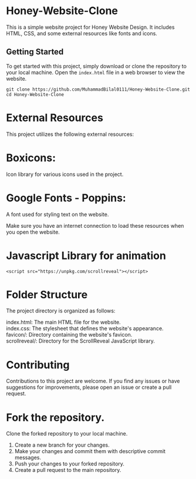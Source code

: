 # Honey-Website-Clone
This is a simple website project for Honey Website Design. It includes HTML, CSS, and some external resources like fonts and icons.
## Getting Started

To get started with this project, simply download or clone the repository to your local machine. Open the `index.html` file in a web browser to view the website.

```shell
git clone https://github.com/MuhammadBilal0111/Honey-Website-Clone.git
cd Honey-Website-Clone
```
# External Resources
This project utilizes the following external resources:

# Boxicons: 
  Icon library for various icons used in the project.
     <link href='https://unpkg.com/boxicons@2.1.4/css/boxicons.min.css' rel='stylesheet'><br>
      
# Google Fonts - Poppins: 
  A font used for styling text on the website.
     <link href="https://fonts.googleapis.com/css2?family=Poppins:wght@300;800&display=swap" rel="stylesheet"><br>
  
Make sure you have an internet connection to load these resources when you open the website.
# Javascript Library for animation
    <script src="https://unpkg.com/scrollreveal"></script>
    
# Folder Structure
The project directory is organized as follows:

index.html: The main HTML file for the website.<br>
index.css: The stylesheet that defines the website's appearance.<br>
favicon/: Directory containing the website's favicon.<br>
scrollreveal/: Directory for the ScrollReveal JavaScript library.<br>

# Contributing
Contributions to this project are welcome. If you find any issues or have suggestions for improvements, please open an issue or create a pull request.

# Fork the repository.
Clone the forked repository to your local machine.
1. Create a new branch for your changes.
2. Make your changes and commit them with descriptive commit messages.
3. Push your changes to your forked repository.
4. Create a pull request to the main repository.
